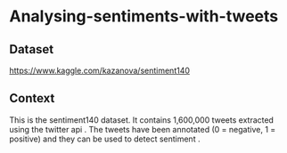# Analysing-sentiments-with-tweets

## Dataset
https://www.kaggle.com/kazanova/sentiment140

## Context
This is the sentiment140 dataset. It contains 1,600,000 tweets extracted using the twitter api . The tweets have been annotated (0 = negative, 1 = positive) and they can be used to detect sentiment .
